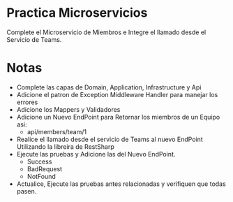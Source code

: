 # Practica Microservicios
Complete el Microservicio de Miembros e Integre el llamado desde el Servicio  de Teams.

# Notas
- Complete las capas de Domain, Application, Infrastructure y Api
- Adicione el patron de Exception Middleware Handler para manejar los errores
- Adicione los Mappers y Validadores
- Adicione un Nuevo EndPoint para Retornar los miembros de un Equipo asi:
  - api/members/team/1
- Realice el llamado desde el servicio de Teams al nuevo EndPoint Utilizando la libreira de RestSharp
- Ejecute las pruebas y Adicione las del Nuevo EndPoint.
  - Success
  - BadRequest
  - NotFound
- Actualice, Ejecute las pruebas antes relacionadas y verifiquen que todas pasen.